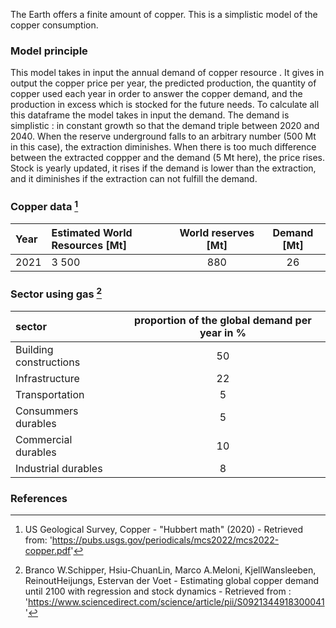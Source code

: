 The Earth offers a finite amount of copper. This is a simplistic model of the copper consumption.

### Model principle

This model takes in input the annual demand of copper resource . It gives in output the copper price per year, the predicted production, the quantity of copper used each year in order to answer the copper demand, and the production in excess which is stocked for the future needs.
To calculate all this dataframe the model takes in input the demand.
The demand is simplistic : in constant growth so that the demand triple between 2020 and 2040.
When the reserve underground falls to an arbitrary number (500 Mt in this case), the extraction diminishes.
When there is too much difference between the extracted coppper and the demand (5 Mt here), the price rises.
Stock is yearly updated, it rises if the demand is lower than the extraction, and it diminishes if the extraction can not fulfill the demand.





### Copper data [^1]

|Year |Estimated World Resources [Mt]|World reserves [Mt] | Demand [Mt]|
| :------- | :---------- | :-----------: | :-----------: | 
|2021 |3 500|880|26|




### Sector using gas [^2]

| sector | proportion of the global demand per year in % | 
| :------- | :--------:| 
|Building constructions|50|
|Infrastructure|22|
|Transportation	|5|
|Consummers durables|5|
|Commercial durables|10|
|Industrial durables|8|


### References 

[^1]: US Geological Survey, Copper - "Hubbert math" (2020) - Retrieved from: 'https://pubs.usgs.gov/periodicals/mcs2022/mcs2022-copper.pdf'
[^2]: Branco W.Schipper, Hsiu-ChuanLin, Marco A.Meloni, KjellWansleeben, ReinoutHeijungs, Estervan der Voet - Estimating global copper demand until 2100 with regression and stock dynamics - Retrieved from : 'https://www.sciencedirect.com/science/article/pii/S0921344918300041'
